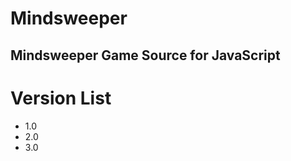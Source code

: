 # Mindsweeper
Mindsweeper Game Source for JavaScript
---------------------------------------
# Version List
* 1.0
* 2.0
* 3.0
